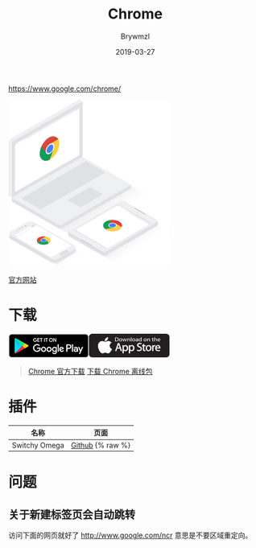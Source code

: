 ﻿---
layout:     post
title:      Chrome
date:       2019-03-27
author:     Brywmzl
tags: [Google,Chrome插件]
---
https://www.google.com/chrome/

<!--more-->

![](/img/Chrome/devices.png)

[官方网站](https://www.google.com/chrome/)


# 下载

<a href="https://play.google.com/store/apps/details?id=com.android.chrome&amp;pcampaignid=thankyoupage"><img src="\img\Chrome\google-play-download.png"></a><a href="https://itunes.apple.com/us/app/chrome/id535886823"><img src="\img\Chrome\app-store-download.png"></a>

> [Chrome 官方下载](https://www.google.com/chrome/)
> [下载 Chrome 离线包](https://tools.shuax.com/chrome)

# 插件
|名称|页面|
|:-:|:-:|
|Switchy Omega|[Github](https://github.com/FelisCatus/SwitchyOmega/releases) {% raw %}|{% endraw %} [Chrome 网上应用店](https://chrome.google.com/webstore/detail/proxy-switchyomega/padekgcemlokbadohgkifijomclgjgif)

# 问题

## 关于新建标签页会自动跳转
访问下面的网页就好了
http://www.google.com/ncr
意思是不要区域重定向。